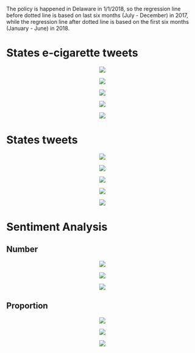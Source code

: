 The policy is happened in Delaware in 1/1/2018, so the regression line before dotted line is based on last six months (July - December) in 2017, while the regression line after dotted line is based on the first six months (January - June) in 2018.

# States e-cigarette tweets

<p align="center">
  <img src="https://github.com/meettyj/Alcohol-on-Twitter/raw/master/juliana/figures/screenshots/EX2_DelawareLevel_6monthsMoreBefore/number_ecig_tweets.png" />
</p>

<p align="center">
  <img src="https://github.com/meettyj/Alcohol-on-Twitter/raw/master/juliana/figures/screenshots/EX2_DelawareLevel_6monthsMoreBefore/number_ecig_users.png" />
</p>

<p align="center">
  <img src="https://github.com/meettyj/Alcohol-on-Twitter/raw/master/juliana/figures/screenshots/EX2_DelawareLevel_6monthsMoreBefore/number_ecig_per_user.png" />
</p>

<p align="center">
  <img src="https://github.com/meettyj/Alcohol-on-Twitter/raw/master/juliana/figures/screenshots/EX2_DelawareLevel_6monthsMoreBefore/proportion_states_ecig_tweets_in_all_ecig_tweets.png" />
</p>

<p align="center">
  <img src="https://github.com/meettyj/Alcohol-on-Twitter/raw/master/juliana/figures/screenshots/EX2_DelawareLevel_6monthsMoreBefore/proportion_states_ecig_tweets_in_all_tweets_of_same_state.png" />
</p>



# States tweets

<p align="center">
  <img src="https://github.com/meettyj/Alcohol-on-Twitter/raw/master/juliana/figures/screenshots/EX2_DelawareLevel_6monthsMoreBefore/number_states_tweets.png" />
</p>

<p align="center">
  <img src="https://github.com/meettyj/Alcohol-on-Twitter/raw/master/juliana/figures/screenshots/EX2_DelawareLevel_6monthsMoreBefore/number_users.png" />
</p>

<p align="center">
  <img src="https://github.com/meettyj/Alcohol-on-Twitter/raw/master/juliana/figures/screenshots/EX2_DelawareLevel_6monthsMoreBefore/number_tweets_per_user.png" />
</p>

<p align="center">
  <img src="https://github.com/meettyj/Alcohol-on-Twitter/raw/master/juliana/figures/screenshots/EX2_DelawareLevel_6monthsMoreBefore/number_all_tweets.png" />
</p>

<p align="center">
  <img src="https://github.com/meettyj/Alcohol-on-Twitter/raw/master/juliana/figures/screenshots/EX2_DelawareLevel_6monthsMoreBefore/proportion_states_tweets_in_all_tweets.png" />
</p>


# Sentiment Analysis

## Number

<p align="center">
  <img src="https://github.com/meettyj/Alcohol-on-Twitter/raw/master/juliana/figures/screenshots/EX2_DelawareLevel_6monthsMoreBefore/sentiment_number_positive_ecig.png" />
</p>

<p align="center">
  <img src="https://github.com/meettyj/Alcohol-on-Twitter/raw/master/juliana/figures/screenshots/EX2_DelawareLevel_6monthsMoreBefore/sentiment_number_neutral_ecig.png" />
</p>

<p align="center">
  <img src="https://github.com/meettyj/Alcohol-on-Twitter/raw/master/juliana/figures/screenshots/EX2_DelawareLevel_6monthsMoreBefore/sentiment_number_negative_ecig.png" />
</p>

## Proportion

<p align="center">
  <img src="https://github.com/meettyj/Alcohol-on-Twitter/raw/master/juliana/figures/screenshots/EX2_DelawareLevel_6monthsMoreBefore/sentiment_proportion_positive_ecig.png" />
</p>

<p align="center">
  <img src="https://github.com/meettyj/Alcohol-on-Twitter/raw/master/juliana/figures/screenshots/EX2_DelawareLevel_6monthsMoreBefore/sentiment_proportion_neutral_ecig.png" />
</p>

<p align="center">
  <img src="https://github.com/meettyj/Alcohol-on-Twitter/raw/master/juliana/figures/screenshots/EX2_DelawareLevel_6monthsMoreBefore/sentiment_proportion_negative_ecig.png" />
</p>

